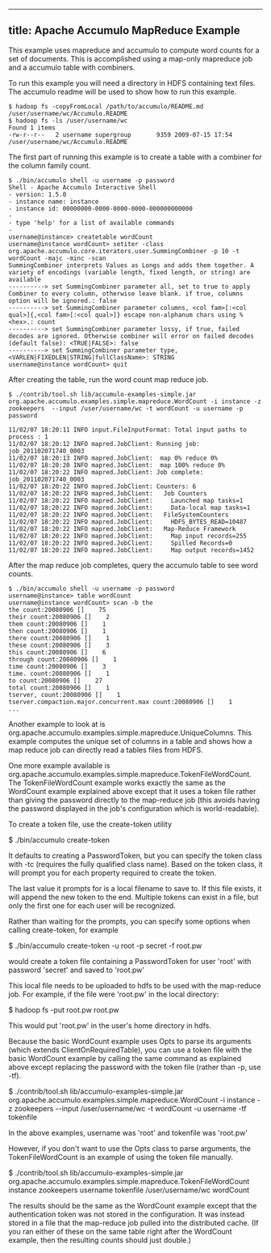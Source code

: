 <!--
Licensed to the Apache Software Foundation (ASF) under one or more
contributor license agreements.  See the NOTICE file distributed with
this work for additional information regarding copyright ownership.
The ASF licenses this file to You under the Apache License, Version 2.0
(the "License"); you may not use this file except in compliance with
the License.  You may obtain a copy of the License at

    http://www.apache.org/licenses/LICENSE-2.0

Unless required by applicable law or agreed to in writing, software
distributed under the License is distributed on an "AS IS" BASIS,
WITHOUT WARRANTIES OR CONDITIONS OF ANY KIND, either express or implied.
See the License for the specific language governing permissions and
limitations under the License.
-->
---
title: Apache Accumulo MapReduce Example
---

This example uses mapreduce and accumulo to compute word counts for a set of
documents. This is accomplished using a map-only mapreduce job and a
accumulo table with combiners.

To run this example you will need a directory in HDFS containing text files.
The accumulo readme will be used to show how to run this example.

    $ hadoop fs -copyFromLocal /path/to/accumulo/README.md /user/username/wc/Accumulo.README
    $ hadoop fs -ls /user/username/wc
    Found 1 items
    -rw-r--r--   2 username supergroup       9359 2009-07-15 17:54 /user/username/wc/Accumulo.README

The first part of running this example is to create a table with a combiner
for the column family count.

    $ ./bin/accumulo shell -u username -p password
    Shell - Apache Accumulo Interactive Shell
    - version: 1.5.0
    - instance name: instance
    - instance id: 00000000-0000-0000-0000-000000000000
    -
    - type 'help' for a list of available commands
    -
    username@instance> createtable wordCount
    username@instance wordCount> setiter -class org.apache.accumulo.core.iterators.user.SummingCombiner -p 10 -t wordCount -majc -minc -scan
    SummingCombiner interprets Values as Longs and adds them together. A variety of encodings (variable length, fixed length, or string) are available
    ----------> set SummingCombiner parameter all, set to true to apply Combiner to every column, otherwise leave blank. if true, columns option will be ignored.: false
    ----------> set SummingCombiner parameter columns, <col fam>[:<col qual>]{,<col fam>[:<col qual>]} escape non-alphanum chars using %<hex>.: count
    ----------> set SummingCombiner parameter lossy, if true, failed decodes are ignored. Otherwise combiner will error on failed decodes (default false): <TRUE|FALSE>: false
    ----------> set SummingCombiner parameter type, <VARLEN|FIXEDLEN|STRING|fullClassName>: STRING
    username@instance wordCount> quit

After creating the table, run the word count map reduce job.

    $ ./contrib/tool.sh lib/accumulo-examples-simple.jar org.apache.accumulo.examples.simple.mapreduce.WordCount -i instance -z zookeepers  --input /user/username/wc -t wordCount -u username -p password

    11/02/07 18:20:11 INFO input.FileInputFormat: Total input paths to process : 1
    11/02/07 18:20:12 INFO mapred.JobClient: Running job: job_201102071740_0003
    11/02/07 18:20:13 INFO mapred.JobClient:  map 0% reduce 0%
    11/02/07 18:20:20 INFO mapred.JobClient:  map 100% reduce 0%
    11/02/07 18:20:22 INFO mapred.JobClient: Job complete: job_201102071740_0003
    11/02/07 18:20:22 INFO mapred.JobClient: Counters: 6
    11/02/07 18:20:22 INFO mapred.JobClient:   Job Counters
    11/02/07 18:20:22 INFO mapred.JobClient:     Launched map tasks=1
    11/02/07 18:20:22 INFO mapred.JobClient:     Data-local map tasks=1
    11/02/07 18:20:22 INFO mapred.JobClient:   FileSystemCounters
    11/02/07 18:20:22 INFO mapred.JobClient:     HDFS_BYTES_READ=10487
    11/02/07 18:20:22 INFO mapred.JobClient:   Map-Reduce Framework
    11/02/07 18:20:22 INFO mapred.JobClient:     Map input records=255
    11/02/07 18:20:22 INFO mapred.JobClient:     Spilled Records=0
    11/02/07 18:20:22 INFO mapred.JobClient:     Map output records=1452

After the map reduce job completes, query the accumulo table to see word
counts.

    $ ./bin/accumulo shell -u username -p password
    username@instance> table wordCount
    username@instance wordCount> scan -b the
    the count:20080906 []    75
    their count:20080906 []    2
    them count:20080906 []    1
    then count:20080906 []    1
    there count:20080906 []    1
    these count:20080906 []    3
    this count:20080906 []    6
    through count:20080906 []    1
    time count:20080906 []    3
    time. count:20080906 []    1
    to count:20080906 []    27
    total count:20080906 []    1
    tserver, count:20080906 []    1
    tserver.compaction.major.concurrent.max count:20080906 []    1
    ...

Another example to look at is
org.apache.accumulo.examples.simple.mapreduce.UniqueColumns. This example
computes the unique set of columns in a table and shows how a map reduce job
can directly read a tables files from HDFS.

One more example available is
org.apache.accumulo.examples.simple.mapreduce.TokenFileWordCount.
The TokenFileWordCount example works exactly the same as the WordCount example
explained above except that it uses a token file rather than giving the
password directly to the map-reduce job (this avoids having the password
displayed in the job's configuration which is world-readable).

To create a token file, use the create-token utility

  $ ./bin/accumulo create-token

It defaults to creating a PasswordToken, but you can specify the token class
with -tc (requires the fully qualified class name). Based on the token class,
it will prompt you for each property required to create the token.

The last value it prompts for is a local filename to save to. If this file
exists, it will append the new token to the end. Multiple tokens can exist in
a file, but only the first one for each user will be recognized.

Rather than waiting for the prompts, you can specify some options when calling
create-token, for example

  $ ./bin/accumulo create-token -u root -p secret -f root.pw

would create a token file containing a PasswordToken for
user 'root' with password 'secret' and saved to 'root.pw'

This local file needs to be uploaded to hdfs to be used with the
map-reduce job. For example, if the file were 'root.pw' in the local directory:

  $ hadoop fs -put root.pw root.pw

This would put 'root.pw' in the user's home directory in hdfs.

Because the basic WordCount example uses Opts to parse its arguments
(which extends ClientOnRequiredTable), you can use a token file with
the basic WordCount example by calling the same command as explained above
except replacing the password with the token file (rather than -p, use -tf).

  $ ./contrib/tool.sh lib/accumulo-examples-simple.jar org.apache.accumulo.examples.simple.mapreduce.WordCount -i instance -z zookeepers  --input /user/username/wc -t wordCount -u username -tf tokenfile

In the above examples, username was 'root' and tokenfile was 'root.pw'

However, if you don't want to use the Opts class to parse arguments,
the TokenFileWordCount is an example of using the token file manually.

  $ ./contrib/tool.sh lib/accumulo-examples-simple.jar org.apache.accumulo.examples.simple.mapreduce.TokenFileWordCount instance zookeepers username tokenfile /user/username/wc wordCount

The results should be the same as the WordCount example except that the
authentication token was not stored in the configuration. It was instead
stored in a file that the map-reduce job pulled into the distributed cache.
(If you ran either of these on the same table right after the
WordCount example, then the resulting counts should just double.)




